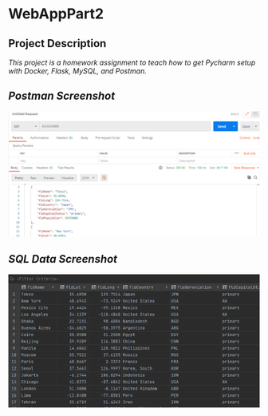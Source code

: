 # WebAppPart2

## Project Description

*This project is a homework assignment to teach how to get Pycharm setup with Docker, Flask, MySQL, and Postman.*

## *Postman Screenshot*

![postman request output](screenshots/postman.png)

## *SQL Data Screenshot*

![pycharm data query](screenshots/query.png)